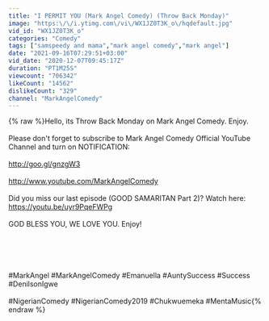 ```yaml
---
title: "I PERMIT YOU (Mark Angel Comedy) (Throw Back Monday)"
image: "https:\/\/i.ytimg.com\/vi\/WX1JZ0T3K_o\/hqdefault.jpg"
vid_id: "WX1JZ0T3K_o"
categories: "Comedy"
tags: ["samspeedy and mama","mark angel comedy","mark angel"]
date: "2021-09-16T07:29:51+03:00"
vid_date: "2020-12-07T09:45:17Z"
duration: "PT1M25S"
viewcount: "706342"
likeCount: "14562"
dislikeCount: "329"
channel: "MarkAngelComedy"
---
```

{% raw %}Hello, its Throw Back Monday on Mark Angel Comedy. Enjoy.<br /><br />Please don't forget to subscribe to Mark Angel Comedy Official YouTube Channel and turn on NOTIFICATION:<br /><br /><a rel="nofollow" target="blank" href="http://goo.gl/gnzgW3">http://goo.gl/gnzgW3</a><br /><br /><a rel="nofollow" target="blank" href="http://www.youtube.com/MarkAngelComedy">http://www.youtube.com/MarkAngelComedy</a><br /><br />Did you miss our last episode (GOOD SAMARITAN Part 2)? Watch here: <a rel="nofollow" target="blank" href="https://youtu.be/uyr9PqeFWPg">https://youtu.be/uyr9PqeFWPg</a><br /><br />GOD BLESS YOU, WE LOVE YOU. Enjoy!<br /><br /><br /><br /><br /><br />#MarkAngel #MarkAngelComedy #Emanuella #AuntySuccess #Success #DenilsonIgwe <br /><br />#NigerianComedy #NigerianComedy2019 #Chukwuemeka #MentaMusic{% endraw %}
